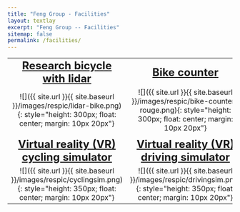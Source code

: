 ```yaml
---
title: "Feng Group - Facilities"
layout: textlay
excerpt: "Feng Group -- Facilities"
sitemap: false
permalink: /facilities/
---
```


|     |     |
|:---:|:---:|
| <span style="font-size:1.5em; font-weight:bold">[Research bicycle with lidar](/lidar-bike)</span> | <span style="font-size:1.5em; font-weight:bold">[Bike counter](/bike-counter)</span> |
| ![]({{ site.url }}{{ site.baseurl }}/images/respic/lidar-bike.png){: style="height: 300px; float: center; margin: 10px 20px"} | ![]({{ site.url }}{{ site.baseurl }}/images/respic/bike-counter-rouge.png){: style="height: 300px; float: center; margin: 10px 20px"} |
|     |     |
| <span style="font-size:1.5em; font-weight:bold">[Virtual reality (VR) cycling simulator](/cyclingsim)</span> | <span style="font-size:1.5em; font-weight:bold">[Virtual reality (VR) driving simulator](/drivingsim)</span> |
| ![]({{ site.url }}{{ site.baseurl }}/images/respic/cyclingsim.png){: style="height: 350px; float: center; margin: 10px 20px"} | ![]({{ site.url }}{{ site.baseurl }}/images/respic/drivingsim.png){: style="height: 350px; float: center; margin: 10px 20px"} |

<br><br>